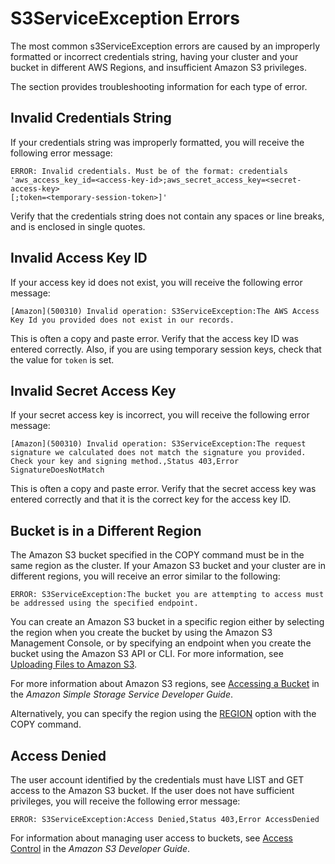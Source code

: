 # S3ServiceException Errors<a name="s3serviceexception-error"></a>

The most common s3ServiceException errors are caused by an improperly formatted or incorrect credentials string, having your cluster and your bucket in different AWS Regions, and insufficient Amazon S3 privileges\.

The section provides troubleshooting information for each type of error\.

## Invalid Credentials String<a name="invalid-credentials-string-error"></a>

If your credentials string was improperly formatted, you will receive the following error message: 

```
ERROR: Invalid credentials. Must be of the format: credentials 
'aws_access_key_id=<access-key-id>;aws_secret_access_key=<secret-access-key>
[;token=<temporary-session-token>]'
```

Verify that the credentials string does not contain any spaces or line breaks, and is enclosed in single quotes\. 

## Invalid Access Key ID<a name="invalid-access-key-id-error"></a>

If your access key id does not exist, you will receive the following error message: 

```
[Amazon](500310) Invalid operation: S3ServiceException:The AWS Access Key Id you provided does not exist in our records.
```

This is often a copy and paste error\. Verify that the access key ID was entered correctly\. Also, if you are using temporary session keys, check that the value for `token` is set\.

## Invalid Secret Access Key<a name="invalid-secret-access-key-error"></a>

If your secret access key is incorrect, you will receive the following error message: 

```
[Amazon](500310) Invalid operation: S3ServiceException:The request signature we calculated does not match the signature you provided. 
Check your key and signing method.,Status 403,Error SignatureDoesNotMatch
```

This is often a copy and paste error\. Verify that the secret access key was entered correctly and that it is the correct key for the access key ID\.

## Bucket is in a Different Region<a name="bucket-in-different-region"></a>

The Amazon S3 bucket specified in the COPY command must be in the same region as the cluster\. If your Amazon S3 bucket and your cluster are in different regions, you will receive an error similar to the following: 

```
ERROR: S3ServiceException:The bucket you are attempting to access must be addressed using the specified endpoint.
```

You can create an Amazon S3 bucket in a specific region either by selecting the region when you create the bucket by using the Amazon S3 Management Console, or by specifying an endpoint when you create the bucket using the Amazon S3 API or CLI\. For more information, see [Uploading Files to Amazon S3](t_uploading-data-to-S3.md)\.

For more information about Amazon S3 regions, see [Accessing a Bucket](https://docs.aws.amazon.com/AmazonS3/latest/dev/UsingBucket.html#access-bucket-intro) in the *Amazon Simple Storage Service Developer Guide*\.

Alternatively, you can specify the region using the [REGION](copy-parameters-data-source-s3.md#copy-region) option with the COPY command\.

## Access Denied<a name="s3-access-denied-error"></a>

The user account identified by the credentials must have LIST and GET access to the Amazon S3 bucket\. If the user does not have sufficient privileges, you will receive the following error message:

```
ERROR: S3ServiceException:Access Denied,Status 403,Error AccessDenied
```

For information about managing user access to buckets, see [Access Control](https://docs.aws.amazon.com/AmazonS3/latest/dev/UsingAuthAccess.html) in the *Amazon S3 Developer Guide*\.